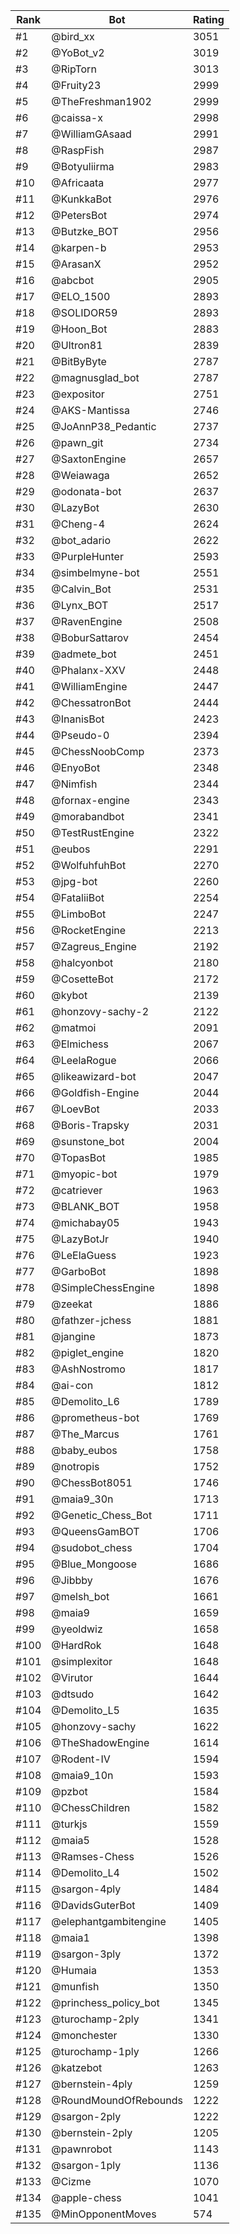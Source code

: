 Rank|Bot|Rating
---|---|---
#1|@bird_xx|3051
#2|@YoBot_v2|3019
#3|@RipTorn|3013
#4|@Fruity23|2999
#5|@TheFreshman1902|2999
#6|@caissa-x|2998
#7|@WilliamGAsaad|2991
#8|@RaspFish|2987
#9|@Botyuliirma|2983
#10|@Africaata|2977
#11|@KunkkaBot|2976
#12|@PetersBot|2974
#13|@Butzke_BOT|2956
#14|@karpen-b|2953
#15|@ArasanX|2952
#16|@abcbot|2905
#17|@ELO_1500|2893
#18|@SOLIDOR59|2893
#19|@Hoon_Bot|2883
#20|@Ultron81|2839
#21|@BitByByte|2787
#22|@magnusglad_bot|2787
#23|@expositor|2751
#24|@AKS-Mantissa|2746
#25|@JoAnnP38_Pedantic|2737
#26|@pawn_git|2734
#27|@SaxtonEngine|2657
#28|@Weiawaga|2652
#29|@odonata-bot|2637
#30|@LazyBot|2630
#31|@Cheng-4|2624
#32|@bot_adario|2622
#33|@PurpleHunter|2593
#34|@simbelmyne-bot|2551
#35|@Calvin_Bot|2531
#36|@Lynx_BOT|2517
#37|@RavenEngine|2508
#38|@BoburSattarov|2454
#39|@admete_bot|2451
#40|@Phalanx-XXV|2448
#41|@WilliamEngine|2447
#42|@ChessatronBot|2444
#43|@InanisBot|2423
#44|@Pseudo-0|2394
#45|@ChessNoobComp|2373
#46|@EnyoBot|2348
#47|@Nimfish|2344
#48|@fornax-engine|2343
#49|@morabandbot|2341
#50|@TestRustEngine|2322
#51|@eubos|2291
#52|@WolfuhfuhBot|2270
#53|@jpg-bot|2260
#54|@FataliiBot|2254
#55|@LimboBot|2247
#56|@RocketEngine|2213
#57|@Zagreus_Engine|2192
#58|@halcyonbot|2180
#59|@CosetteBot|2172
#60|@kybot|2139
#61|@honzovy-sachy-2|2122
#62|@matmoi|2091
#63|@Elmichess|2067
#64|@LeelaRogue|2066
#65|@likeawizard-bot|2047
#66|@Goldfish-Engine|2044
#67|@LoevBot|2033
#68|@Boris-Trapsky|2031
#69|@sunstone_bot|2004
#70|@TopasBot|1985
#71|@myopic-bot|1979
#72|@catriever|1963
#73|@BLANK_BOT|1958
#74|@michabay05|1943
#75|@LazyBotJr|1940
#76|@LeElaGuess|1923
#77|@GarboBot|1898
#78|@SimpleChessEngine|1898
#79|@zeekat|1886
#80|@fathzer-jchess|1881
#81|@jangine|1873
#82|@piglet_engine|1820
#83|@AshNostromo|1817
#84|@ai-con|1812
#85|@Demolito_L6|1789
#86|@prometheus-bot|1769
#87|@The_Marcus|1761
#88|@baby_eubos|1758
#89|@notropis|1752
#90|@ChessBot8051|1746
#91|@maia9_30n|1713
#92|@Genetic_Chess_Bot|1711
#93|@QueensGamBOT|1706
#94|@sudobot_chess|1704
#95|@Blue_Mongoose|1686
#96|@Jibbby|1676
#97|@melsh_bot|1661
#98|@maia9|1659
#99|@yeoldwiz|1658
#100|@HardRok|1648
#101|@simplexitor|1648
#102|@Virutor|1644
#103|@dtsudo|1642
#104|@Demolito_L5|1635
#105|@honzovy-sachy|1622
#106|@TheShadowEngine|1614
#107|@Rodent-IV|1594
#108|@maia9_10n|1593
#109|@pzbot|1584
#110|@ChessChildren|1582
#111|@turkjs|1559
#112|@maia5|1528
#113|@Ramses-Chess|1526
#114|@Demolito_L4|1502
#115|@sargon-4ply|1484
#116|@DavidsGuterBot|1409
#117|@elephantgambitengine|1405
#118|@maia1|1398
#119|@sargon-3ply|1372
#120|@Humaia|1353
#121|@munfish|1350
#122|@princhess_policy_bot|1345
#123|@turochamp-2ply|1341
#124|@monchester|1330
#125|@turochamp-1ply|1266
#126|@katzebot|1263
#127|@bernstein-4ply|1259
#128|@RoundMoundOfRebounds|1222
#129|@sargon-2ply|1222
#130|@bernstein-2ply|1205
#131|@pawnrobot|1143
#132|@sargon-1ply|1136
#133|@Cizme|1070
#134|@apple-chess|1041
#135|@MinOpponentMoves|574
